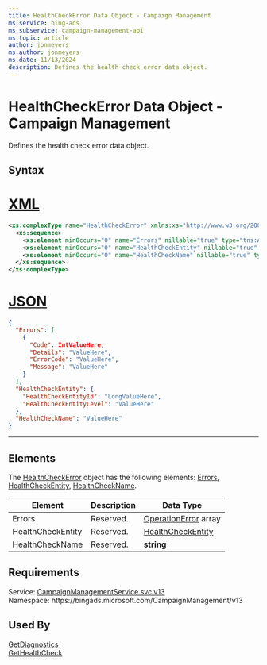 ```yaml
---
title: HealthCheckError Data Object - Campaign Management
ms.service: bing-ads
ms.subservice: campaign-management-api
ms.topic: article
author: jonmeyers
ms.author: jonmeyers
ms.date: 11/13/2024
description: Defines the health check error data object.
---
```

# HealthCheckError Data Object - Campaign Management
Defines the health check error data object.

## Syntax

# [XML](#tab/xml)

```xml
<xs:complexType name="HealthCheckError" xmlns:xs="http://www.w3.org/2001/XMLSchema">
  <xs:sequence>
    <xs:element minOccurs="0" name="Errors" nillable="true" type="tns:ArrayOfOperationError" />
    <xs:element minOccurs="0" name="HealthCheckEntity" nillable="true" type="tns:HealthCheckEntity" />
    <xs:element minOccurs="0" name="HealthCheckName" nillable="true" type="xs:string" />
  </xs:sequence>
</xs:complexType>
```

# [JSON](#tab/json)

```json
{
  "Errors": [
    {
      "Code": IntValueHere,
      "Details": "ValueHere",
      "ErrorCode": "ValueHere",
      "Message": "ValueHere"
    }
  ],
  "HealthCheckEntity": {
    "HealthCheckEntityId": "LongValueHere",
    "HealthCheckEntityLevel": "ValueHere"
  },
  "HealthCheckName": "ValueHere"
}
```

-----

## <a name="elements"></a>Elements

The [HealthCheckError](healthcheckerror.md) object has the following elements: [Errors](#errors), [HealthCheckEntity](#healthcheckentity), [HealthCheckName](#healthcheckname).

|Element|Description|Data Type|
|-----------|---------------|-------------|
|<a name="errors"></a>Errors|Reserved.|[OperationError](operationerror.md) array|
|<a name="healthcheckentity"></a>HealthCheckEntity|Reserved.|[HealthCheckEntity](healthcheckentity.md)|
|<a name="healthcheckname"></a>HealthCheckName|Reserved.|**string**|

## Requirements
Service: [CampaignManagementService.svc v13](https://campaign.api.bingads.microsoft.com/Api/Advertiser/CampaignManagement/v13/CampaignManagementService.svc)  
Namespace: https\://bingads.microsoft.com/CampaignManagement/v13  

## Used By
[GetDiagnostics](getdiagnostics.md)  
[GetHealthCheck](gethealthcheck.md)  
